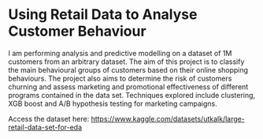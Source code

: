 # Using Retail Data to Analyse Customer Behaviour
I am performing analysis and predictive modelling on a dataset of 1M customers from an arbitrary dataset. The aim of this project is to classify the main behavioural groups of customers based on their online shopping behaviours. The project also aims to determine the risk of customers churning and assess marketing and promotional effectiveness of different programs contained in the data set. 
Techniques explored include clustering, XGB boost and A/B hypothesis testing for marketing campaigns. 

Access the dataset here: https://www.kaggle.com/datasets/utkalk/large-retail-data-set-for-eda
